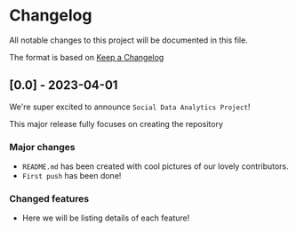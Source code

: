 # Changelog

All notable changes to this project will be documented in this file.

The format is based on [Keep a Changelog](https://keepachangelog.com/en/1.0.0/)

## [0.0] - 2023-04-01

We're super excited to announce `Social Data Analytics Project`!

This major release fully focuses on creating the repository

### Major changes

- `README.md` has been created with cool pictures of our lovely contributors.
- `First push` has been done!

### Changed features

- Here we will be listing details of each feature!